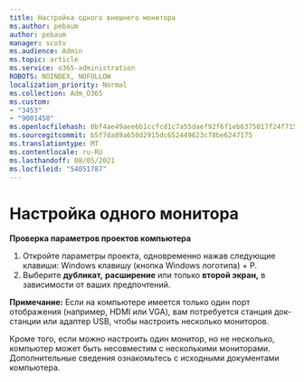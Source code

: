 ```yaml
---
title: Настройка одного внешнего монитора
ms.author: pebaum
author: pebaum
manager: scotv
ms.audience: Admin
ms.topic: article
ms.service: o365-administration
ROBOTS: NOINDEX, NOFOLLOW
localization_priority: Normal
ms.collection: Adm_O365
ms.custom:
- "3453"
- "9001450"
ms.openlocfilehash: 0bf4ae49aee6b1ccfcd1c7a55daef92f6f1eb6375017f24f715264235460c3ef
ms.sourcegitcommit: b5f7da89a650d2915dc652449623c78be6247175
ms.translationtype: MT
ms.contentlocale: ru-RU
ms.lasthandoff: 08/05/2021
ms.locfileid: "54051787"
---
```

# <a name="set-up-one-monitor"></a>Настройка одного монитора

**Проверка параметров проектов компьютера**

1. Откройте параметры проекта, одновременно нажав следующие клавиши: Windows клавишу (кнопка Windows логотипа) + P.
2. Выберите **дубликат,** **расширение** или только **второй экран,** в зависимости от ваших предпочтений.

**Примечание:** Если на компьютере имеется только один порт отображения (например, HDMI или VGA), вам потребуется станция док-станции или адаптер USB, чтобы настроить несколько мониторов.

Кроме того, если можно настроить один монитор, но не несколько, компьютер может быть несовместим с несколькими мониторами. Дополнительные сведения ознакомьтесь с исходными документами компьютера.